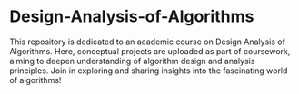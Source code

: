 # Design-Analysis-of-Algorithms
This repository is dedicated to an academic course on Design Analysis of Algorithms. Here, conceptual projects are uploaded as part of coursework, aiming to deepen understanding of algorithm design and analysis principles. Join in exploring and sharing insights into the fascinating world of algorithms!
